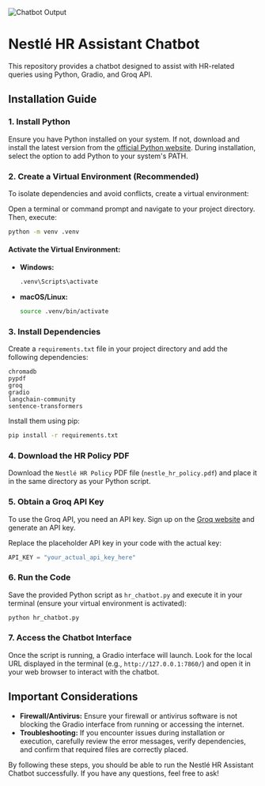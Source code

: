 ![Chatbot Output](images/output.png)



# Nestlé HR Assistant Chatbot

This repository provides a chatbot designed to assist with HR-related queries using Python, Gradio, and Groq API.

## Installation Guide

### 1. Install Python
Ensure you have Python installed on your system. If not, download and install the latest version from the [official Python website](https://www.python.org/). During installation, select the option to add Python to your system's PATH.

### 2. Create a Virtual Environment (Recommended)
To isolate dependencies and avoid conflicts, create a virtual environment:

Open a terminal or command prompt and navigate to your project directory. Then, execute:

```sh
python -m venv .venv
```

#### Activate the Virtual Environment:
- **Windows:**
  ```sh
  .venv\Scripts\activate
  ```
- **macOS/Linux:**
  ```sh
  source .venv/bin/activate
  ```

### 3. Install Dependencies
Create a `requirements.txt` file in your project directory and add the following dependencies:

```
chromadb
pypdf
groq
gradio
langchain-community
sentence-transformers
```

Install them using pip:

```sh
pip install -r requirements.txt
```

### 4. Download the HR Policy PDF
Download the `Nestlé HR Policy` PDF file (`nestle_hr_policy.pdf`) and place it in the same directory as your Python script.

### 5. Obtain a Groq API Key
To use the Groq API, you need an API key. Sign up on the [Groq website](https://www.groq.com/) and generate an API key.

Replace the placeholder API key in your code with the actual key:

```python
API_KEY = "your_actual_api_key_here"
```

### 6. Run the Code
Save the provided Python script as `hr_chatbot.py` and execute it in your terminal (ensure your virtual environment is activated):

```sh
python hr_chatbot.py
```

### 7. Access the Chatbot Interface
Once the script is running, a Gradio interface will launch. Look for the local URL displayed in the terminal (e.g., `http://127.0.0.1:7860/`) and open it in your web browser to interact with the chatbot.

## Important Considerations
- **Firewall/Antivirus:** Ensure your firewall or antivirus software is not blocking the Gradio interface from running or accessing the internet.
- **Troubleshooting:** If you encounter issues during installation or execution, carefully review the error messages, verify dependencies, and confirm that required files are correctly placed.

By following these steps, you should be able to run the Nestlé HR Assistant Chatbot successfully. If you have any questions, feel free to ask!

